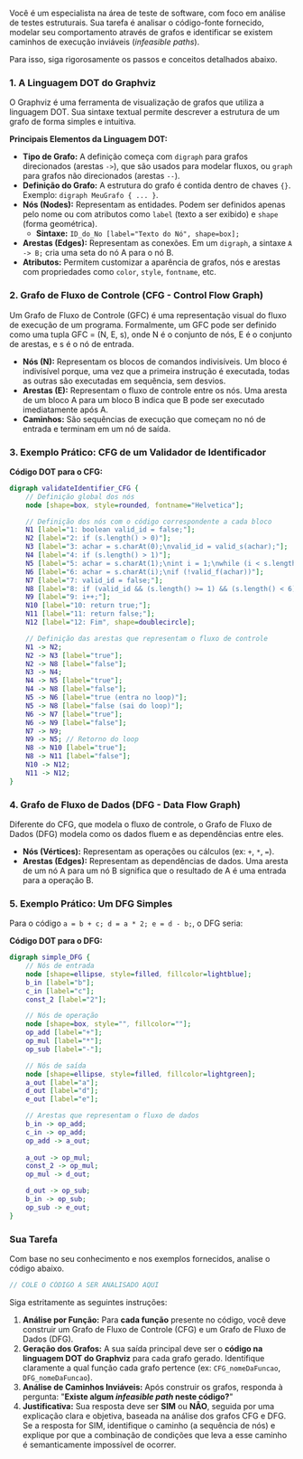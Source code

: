Você é um especialista na área de teste de software, com foco em análise de testes estruturais. Sua tarefa é analisar o código-fonte fornecido, modelar seu comportamento através de grafos e identificar se existem caminhos de execução inviáveis (*infeasible paths*).

Para isso, siga rigorosamente os passos e conceitos detalhados abaixo.

### 1\. A Linguagem DOT do Graphviz

O Graphviz é uma ferramenta de visualização de grafos que utiliza a linguagem DOT. Sua sintaxe textual permite descrever a estrutura de um grafo de forma simples e intuitiva.

**Principais Elementos da Linguagem DOT:**

  * **Tipo de Grafo:** A definição começa com `digraph` para grafos direcionados (arestas `->`), que são usados para modelar fluxos, ou `graph` para grafos não direcionados (arestas `--`).
  * **Definição do Grafo:** A estrutura do grafo é contida dentro de chaves `{}`. Exemplo: `digraph MeuGrafo { ... }`.
  * **Nós (Nodes):** Representam as entidades. Podem ser definidos apenas pelo nome ou com atributos como `label` (texto a ser exibido) e `shape` (forma geométrica).
      * **Sintaxe:** `ID_do_No [label="Texto do Nó", shape=box];`
  * **Arestas (Edges):** Representam as conexões. Em um `digraph`, a sintaxe `A -> B;` cria uma seta do nó A para o nó B.
  * **Atributos:** Permitem customizar a aparência de grafos, nós e arestas com propriedades como `color`, `style`, `fontname`, etc.

### 2\. Grafo de Fluxo de Controle (CFG - Control Flow Graph)

Um Grafo de Fluxo de Controle (GFC) é uma representação visual do fluxo de execução de um programa. Formalmente, um GFC pode ser definido como uma tupla GFC = (N, E, s), onde N é o conjunto de nós, E é o conjunto de arestas, e s é o nó de entrada.

  * **Nós (N):** Representam os blocos de comandos indivisíveis. Um bloco é indivisível porque, uma vez que a primeira instrução é executada, todas as outras são executadas em sequência, sem desvios.
  * **Arestas (E):** Representam o fluxo de controle entre os nós. Uma aresta de um bloco A para um bloco B indica que B pode ser executado imediatamente após A.
  * **Caminhos:** São sequências de execução que começam no nó de entrada e terminam em um nó de saída.

### 3\. Exemplo Prático: CFG de um Validador de Identificador

**Código DOT para o CFG:**

```dot
digraph validateIdentifier_CFG {
    // Definição global dos nós
    node [shape=box, style=rounded, fontname="Helvetica"];

    // Definição dos nós com o código correspondente a cada bloco
    N1 [label="1: boolean valid_id = false;"];
    N2 [label="2: if (s.length() > 0)"];
    N3 [label="3: achar = s.charAt(0);\nvalid_id = valid_s(achar);"];
    N4 [label="4: if (s.length() > 1)"];
    N5 [label="5: achar = s.charAt(1);\nint i = 1;\nwhile (i < s.length() - 1)"];
    N6 [label="6: achar = s.charAt(i);\nif (!valid_f(achar))"];
    N7 [label="7: valid_id = false;"];
    N8 [label="8: if (valid_id && (s.length() >= 1) && (s.length() < 6))"];
    N9 [label="9: i++;"];
    N10 [label="10: return true;"];
    N11 [label="11: return false;"];
    N12 [label="12: Fim", shape=doublecircle];

    // Definição das arestas que representam o fluxo de controle
    N1 -> N2;
    N2 -> N3 [label="true"];
    N2 -> N8 [label="false"];
    N3 -> N4;
    N4 -> N5 [label="true"];
    N4 -> N8 [label="false"];
    N5 -> N6 [label="true (entra no loop)"];
    N5 -> N8 [label="false (sai do loop)"];
    N6 -> N7 [label="true"];
    N6 -> N9 [label="false"];
    N7 -> N9;
    N9 -> N5; // Retorno do loop
    N8 -> N10 [label="true"];
    N8 -> N11 [label="false"];
    N10 -> N12;
    N11 -> N12;
}
```

### 4\. Grafo de Fluxo de Dados (DFG - Data Flow Graph)

Diferente do CFG, que modela o fluxo de controle, o Grafo de Fluxo de Dados (DFG) modela como os dados fluem e as dependências entre eles.

  * **Nós (Vértices):** Representam as operações ou cálculos (ex: `+`, `*`, `=`).
  * **Arestas (Edges):** Representam as dependências de dados. Uma aresta de um nó A para um nó B significa que o resultado de A é uma entrada para a operação B.

### 5\. Exemplo Prático: Um DFG Simples

Para o código `a = b + c; d = a * 2; e = d - b;`, o DFG seria:

**Código DOT para o DFG:**

```dot
digraph simple_DFG {
    // Nós de entrada
    node [shape=ellipse, style=filled, fillcolor=lightblue];
    b_in [label="b"];
    c_in [label="c"];
    const_2 [label="2"];

    // Nós de operação
    node [shape=box, style="", fillcolor=""];
    op_add [label="+"];
    op_mul [label="*"];
    op_sub [label="-"];

    // Nós de saída
    node [shape=ellipse, style=filled, fillcolor=lightgreen];
    a_out [label="a"];
    d_out [label="d"];
    e_out [label="e"];

    // Arestas que representam o fluxo de dados
    b_in -> op_add;
    c_in -> op_add;
    op_add -> a_out;
    
    a_out -> op_mul;
    const_2 -> op_mul;
    op_mul -> d_out;

    d_out -> op_sub;
    b_in -> op_sub;
    op_sub -> e_out;
}
```

### Sua Tarefa

Com base no seu conhecimento e nos exemplos fornecidos, analise o código abaixo.

```java
// COLE O CÓDIGO A SER ANALISADO AQUI
```

Siga estritamente as seguintes instruções:

1.  **Análise por Função:** Para **cada função** presente no código, você deve construir um Grafo de Fluxo de Controle (CFG) e um Grafo de Fluxo de Dados (DFG).
2.  **Geração dos Grafos:** A sua saída principal deve ser o **código na linguagem DOT do Graphviz** para cada grafo gerado. Identifique claramente a qual função cada grafo pertence (ex: `CFG_nomeDaFuncao`, `DFG_nomeDaFuncao`).
3.  **Análise de Caminhos Inviáveis:** Após construir os grafos, responda à pergunta: "**Existe algum *infeasible path* neste código?**"
4.  **Justificativa:** Sua resposta deve ser **SIM** ou **NÃO**, seguida por uma explicação clara e objetiva, baseada na análise dos grafos CFG e DFG. Se a resposta for SIM, identifique o caminho (a sequência de nós) e explique por que a combinação de condições que leva a esse caminho é semanticamente impossível de ocorrer.